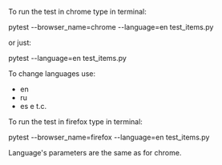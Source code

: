To run the test in chrome type in terminal:

pytest --browser_name=chrome --language=en test_items.py

or just:

pytest --language=en test_items.py 

To change languages use:
 - en
 - ru
 - es
 e t.c.
 
To run the test in firefox type in terminal:


pytest --browser_name=firefox --language=en test_items.py

Language's parameters are the same as for chrome.
